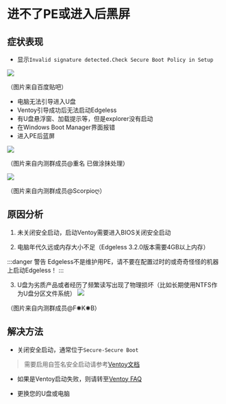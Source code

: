 # 进不了PE或进入后黑屏
## 症状表现
* 显示`Invalid signature detected.Check Secure Boot Policy in Setup`

![](https://pineapple.edgeless.top/picbed/wiki/img/0f56970a304e251fd6d0ca55ab86c9177e3.jpg)

（图片来自百度贴吧）

* 电脑无法引导进入U盘
* Ventoy引导成功后无法启动Edgeless
* 有U盘悬浮窗、加载提示等，但是explorer没有启动
* 在Windows Boot Manager界面报错
* 进入PE后蓝屏


![](https://pineapple.edgeless.top/picbed/wiki/images/QQpic20190531124822.jpg)

（图片来自内测群成员@重名 已做涂抹处理）


![](https://pineapple.edgeless.top/picbed/wiki/images/QQpic20190531130507.jpg)

（图片来自内测群成员@Scorpioღ）

## 原因分析
1. 未关闭安全启动，启动Ventoy需要进入BIOS关闭安全启动

2. 电脑年代久远或内存大小不足（Edgeless 3.2.0版本需要4GB以上内存）

:::danger 警告
Edgeless不是维护用PE，请不要在配置过时的或奇奇怪怪的机器上启动Edgeless！
:::

3. U盘为劣质产品或者经历了频繁读写出现了物理损坏（比如长期使用NTFS作为U盘分区文件系统）
![](https://pineapple.edgeless.top/picbed/wiki/images/gos.png)

（图片来自内测群成员@F✺K✺B）


## 解决方法
* 关闭安全启动，通常位于`Secure-Secure Boot`
> 需要启用自签名安全启动请参考[Ventoy文档](https://ventoy.net/cn/doc_secure.html)

* 如果是Ventoy启动失败，则请转至[Ventoy FAQ](https://ventoy.net/cn/faq.html)

* 更换您的U盘或电脑